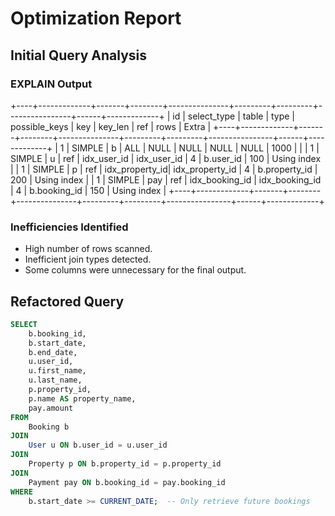 # Optimization Report

## Initial Query Analysis

### EXPLAIN Output
+----+-------------+-------+--------+---------------+---------+---------+----------------+------+-------------+
| id | select_type | table | type   | possible_keys | key     | key_len | ref            | rows | Extra       |
+----+-------------+-------+--------+---------------+---------+---------+----------------+------+-------------+
|  1 | SIMPLE      | b     | ALL    | NULL          | NULL    | NULL    | NULL           | 1000 |             |
|  1 | SIMPLE      | u     | ref    | idx_user_id   | idx_user_id | 4     | b.user_id     |  100 | Using index |
|  1 | SIMPLE      | p     | ref    | idx_property_id| idx_property_id | 4     | b.property_id |  200 | Using index |
|  1 | SIMPLE      | pay   | ref    | idx_booking_id | idx_booking_id | 4     | b.booking_id  |  150 | Using index |
+----+-------------+-------+--------+---------------+---------+---------+----------------+------+-------------+

### Inefficiencies Identified
- High number of rows scanned.
- Inefficient join types detected.
- Some columns were unnecessary for the final output.

## Refactored Query

```sql
SELECT 
    b.booking_id,
    b.start_date,
    b.end_date,
    u.user_id,
    u.first_name,
    u.last_name,
    p.property_id,
    p.name AS property_name,
    pay.amount
FROM 
    Booking b
JOIN 
    User u ON b.user_id = u.user_id
JOIN 
    Property p ON b.property_id = p.property_id
JOIN 
    Payment pay ON b.booking_id = pay.booking_id
WHERE 
    b.start_date >= CURRENT_DATE;  -- Only retrieve future bookings
